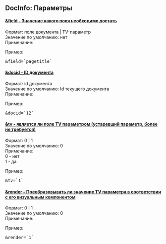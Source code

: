 
<meta http-equiv="Content-Type" content="text/html; charset=utf-8">
<h2>DocInfo: Параметры</h2>

<div class="panel-group accordion">
<div class="panel panel-default">
<div class="panel-heading">
<h4 class="panel-title"><a id="1712"></a><a class="accordion-toggle collapsed" data-toggle="collapse" data-parent="#accordion" href="#collapse1712"><span class="text-bold">&field</span> - Значение какого поля необходимо достать</a></h4>
</div>
<div id="collapse1712" class="panel-collapse collapse">
<div class="panel-body">
<span class="text-bold">Формат:</span> поле документа | TV-параметр<br>
<span class="text-bold">Значение по умолчанию:</span> нет<br>
<span class="text-bold">Примечание:</span> <br>
<p><span class="text-bold">Пример:</span></p>
<pre class="brush: html;">&field=`pagetitle`</pre>
</div>
</div>
</div>

<div class="panel panel-default">
<div class="panel-heading">
<h4 class="panel-title"><a id="1713"></a><a class="accordion-toggle collapsed" data-toggle="collapse" data-parent="#accordion" href="#collapse1713"><span class="text-bold">&docid</span> - ID документа</a></h4>
</div>
<div id="collapse1713" class="panel-collapse collapse">
<div class="panel-body">
<span class="text-bold">Формат:</span> id документа<br>
<span class="text-bold">Значение по умолчанию:</span> Id текущего документа<br>
<span class="text-bold">Примечание:</span> <br>
<p><span class="text-bold">Пример:</span></p>
<pre class="brush: html;">&docid=`12`</pre>
</div>
</div>
</div>

<div class="panel panel-default">
<div class="panel-heading">
<h4 class="panel-title"><a id="1714"></a><a class="accordion-toggle collapsed" data-toggle="collapse" data-parent="#accordion" href="#collapse1714"><span class="text-bold">&tv</span> - является ли поле TV параметром (устаревший параметр, более не требуется)</a></h4>
</div>
<div id="collapse1714" class="panel-collapse collapse">
<div class="panel-body">
<span class="text-bold">Формат:</span> 0 | 1<br>
<span class="text-bold">Значение по умолчанию:</span> 0<br>
<span class="text-bold">Примечание:</span> <br>0 - нет
<br>1 - да<br>
<p><span class="text-bold">Пример:</span></p>
<pre class="brush: html;">&tv=`1`</pre>
</div>
</div>
</div>

<div class="panel panel-default">
<div class="panel-heading">
<h4 class="panel-title"><a id="1715"></a><a class="accordion-toggle collapsed" data-toggle="collapse" data-parent="#accordion" href="#collapse1715"><span class="text-bold">&render</span> - Преобразовывать ли значение TV параметра в соответствии с его визуальным компонентом</a></h4>
</div>
<div id="collapse1715" class="panel-collapse collapse">
<div class="panel-body">
<span class="text-bold">Формат:</span> 0 | 1<br>
<span class="text-bold">Значение по умолчанию:</span> 0<br>
<span class="text-bold">Примечание:</span> <br>
<p><span class="text-bold">Пример:</span></p>
<pre class="brush: html;">&render=`1`</pre>
</div>
</div>
</div>
</div>